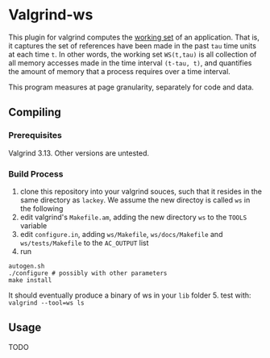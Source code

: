 # Valgrind-ws
This plugin for valgrind computes the [working set](https://github.com/mbeckersys/valgrind-ws.git) of an application.
That is, it captures the set of references have been made in the past `tau` time units at each time `t`. 
In other words, the working set `WS(t,tau)` is all collection of all memory accesses made in the time interval `(t-tau, t)`,
and quantifies the amount of memory that a process requires over a time interval.

This program measures at page granularity, separately for code and data.

## Compiling
### Prerequisites
Valgrind 3.13. Other versions are untested.

### Build Process
 1. clone this repository into your valgrind souces, such that it resides in the same directory as `lackey`. We assume the new directoy is called `ws` in the following
 2. edit valgrind's `Makefile.am`, adding the new directory `ws` to the `TOOLS` variable
 3. edit `configure.in`, adding `ws/Makefile`, `ws/docs/Makefile` and `ws/tests/Makefile` to the `AC_OUTPUT` list
 4. run 
```
autogen.sh
./configure # possibly with other parameters
make install
```
It should eventually produce a binary of ws in your `lib` folder
 5. test with: `valgrind --tool=ws ls`

## Usage
TODO
